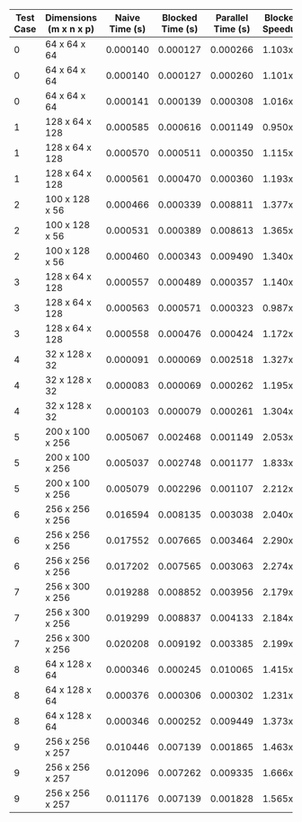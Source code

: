 | Test Case | Dimensions (m x n x p) | Naive Time (s) | Blocked Time (s) | Parallel Time (s) | Blocked Speedup | Parallel Speedup |
|-----------|------------------------|----------------|------------------|-------------------|-----------------|------------------|
| 0         | 64  x 64  x 64         | 0.000140       | 0.000127         | 0.000266          | 1.103x          | 0.526x           |
| 0         | 64  x 64  x 64         | 0.000140       | 0.000127         | 0.000260          | 1.101x          | 0.538x           |
| 0         | 64  x 64  x 64         | 0.000141       | 0.000139         | 0.000308          | 1.016x          | 0.457x           |
| 1         | 128 x 64  x 128        | 0.000585       | 0.000616         | 0.001149          | 0.950x          | 0.509x           |
| 1         | 128 x 64  x 128        | 0.000570       | 0.000511         | 0.000350          | 1.115x          | 1.627x           |
| 1         | 128 x 64  x 128        | 0.000561       | 0.000470         | 0.000360          | 1.193x          | 1.558x           |
| 2         | 100 x 128 x 56         | 0.000466       | 0.000339         | 0.008811          | 1.377x          | 0.053x           |
| 2         | 100 x 128 x 56         | 0.000531       | 0.000389         | 0.008613          | 1.365x          | 0.062x           |
| 2         | 100 x 128 x 56         | 0.000460       | 0.000343         | 0.009490          | 1.340x          | 0.048x           |
| 3         | 128 x 64  x 128        | 0.000557       | 0.000489         | 0.000357          | 1.140x          | 1.561x           |
| 3         | 128 x 64  x 128        | 0.000563       | 0.000571         | 0.000323          | 0.987x          | 1.742x           |
| 3         | 128 x 64  x 128        | 0.000558       | 0.000476         | 0.000424          | 1.172x          | 1.317x           |
| 4         | 32  x 128 x 32         | 0.000091       | 0.000069         | 0.002518          | 1.327x          | 0.036x           |
| 4         | 32  x 128 x 32         | 0.000083       | 0.000069         | 0.000262          | 1.195x          | 0.315x           |
| 4         | 32  x 128 x 32         | 0.000103       | 0.000079         | 0.000261          | 1.304x          | 0.396x           |
| 5         | 200 x 100 x 256        | 0.005067       | 0.002468         | 0.001149          | 2.053x          | 4.411x           |
| 5         | 200 x 100 x 256        | 0.005037       | 0.002748         | 0.001177          | 1.833x          | 4.279x           |
| 5         | 200 x 100 x 256        | 0.005079       | 0.002296         | 0.001107          | 2.212x          | 4.587x           |
| 6         | 256 x 256 x 256        | 0.016594       | 0.008135         | 0.003038          | 2.040x          | 5.462x           |
| 6         | 256 x 256 x 256        | 0.017552       | 0.007665         | 0.003464          | 2.290x          | 5.067x           |
| 6         | 256 x 256 x 256        | 0.017202       | 0.007565         | 0.003063          | 2.274x          | 5.616x           |
| 7         | 256 x 300 x 256        | 0.019288       | 0.008852         | 0.003956          | 2.179x          | 4.875x           |
| 7         | 256 x 300 x 256        | 0.019299       | 0.008837         | 0.004133          | 2.184x          | 4.669x           |
| 7         | 256 x 300 x 256        | 0.020208       | 0.009192         | 0.003385          | 2.199x          | 5.970x           |
| 8         | 64  x 128 x 64         | 0.000346       | 0.000245         | 0.010065          | 1.415x          | 0.034x           |
| 8         | 64  x 128 x 64         | 0.000376       | 0.000306         | 0.000302          | 1.231x          | 1.246x           |
| 8         | 64  x 128 x 64         | 0.000346       | 0.000252         | 0.009449          | 1.373x          | 0.037x           |
| 9         | 256 x 256 x 257        | 0.010446       | 0.007139         | 0.001865          | 1.463x          | 5.602x           |
| 9         | 256 x 256 x 257        | 0.012096       | 0.007262         | 0.009335          | 1.666x          | 1.296x           |
| 9         | 256 x 256 x 257        | 0.011176       | 0.007139         | 0.001828          | 1.565x          | 6.115x           |
